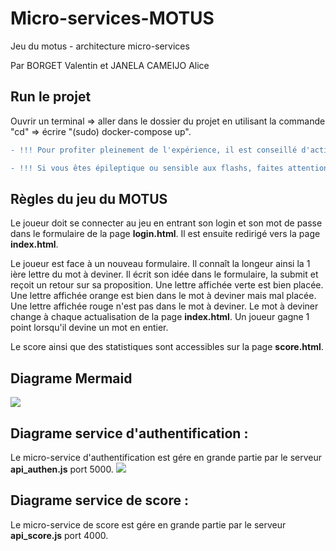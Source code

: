 # Micro-services-MOTUS

Jeu du motus - architecture micro-services

Par BORGET Valentin et JANELA CAMEIJO Alice

## Run le projet
Ouvrir un terminal => aller dans le dossier du projet en utilisant la commande "cd" => écrire "(sudo) docker-compose up".

```diff 
- !!! Pour profiter pleinement de l'expérience, il est conseillé d'activer le son sur son PC.

- !!! Si vous êtes épileptique ou sensible aux flashs, faites attention à la page score. 
```

## Règles du jeu du MOTUS
Le joueur doit se connecter au jeu en entrant son login et son mot de passe dans le formulaire de la page **login.html**. Il est ensuite redirigé vers la page **index.html**.

Le joueur est face à un nouveau formulaire. Il connaît la longeur ainsi la 1 ière lettre du mot à deviner.
Il écrit son idée dans le formulaire, la submit et reçoit un retour sur sa proposition.
Une lettre affichée verte est bien placée. Une lettre affichée orange est bien dans le mot à deviner mais mal placée. Une lettre affichée rouge n'est pas dans le mot à deviner.
Le mot à deviner change à chaque actualisation de la page **index.html**.
Un joueur gagne 1 point lorsqu'il devine un mot en entier.

Le score ainsi que des statistiques sont accessibles sur la page **score.html**. 

## Diagrame Mermaid
[![](https://mermaid.ink/img/pako:eNpVUctuwjAQ_BXLl7oS9MghqpAKAcG5vREOlr0kFok3cjYFhPmgfkd_rE5sVLDk1-zMrHb3yhVq4BkvnWwr9pUXloX1sVNoLShiaFmLjvZsOp37GpWsWY2lsQzOpqPOs6UwVsP5raKmfk3qgcye2Bqhsy8UVX4hRvRRsxgTpKx-GcHl7t97H01LIHZCp30uwOoWjY3_ZJPvntAkckC9s1EXrJN5jKkK1DGGVkJh00oHyWw1Mtbi2yhCd3lCN-Lk0JYJ20QvQ78_TpIJTXtns3sVKTif-e0993ootkRGyDqFDvxWjPdjR4Zz2HzCG3CNNDqM6TqinCpooOBZeGo4yL6mghf2FqiyJ_y8WMUzcj1MeN9qSZAbGQbc8Owg6w5uf18roeU)](https://mermaid.live/edit#pako:eNpVUctuwjAQ_BXLl7oS9MghqpAKAcG5vREOlr0kFok3cjYFhPmgfkd_rE5sVLDk1-zMrHb3yhVq4BkvnWwr9pUXloX1sVNoLShiaFmLjvZsOp37GpWsWY2lsQzOpqPOs6UwVsP5raKmfk3qgcye2Bqhsy8UVX4hRvRRsxgTpKx-GcHl7t97H01LIHZCp30uwOoWjY3_ZJPvntAkckC9s1EXrJN5jKkK1DGGVkJh00oHyWw1Mtbi2yhCd3lCN-Lk0JYJ20QvQ78_TpIJTXtns3sVKTif-e0993ootkRGyDqFDvxWjPdjR4Zz2HzCG3CNNDqM6TqinCpooOBZeGo4yL6mghf2FqiyJ_y8WMUzcj1MeN9qSZAbGQbc8Owg6w5uf18roeU)

## Diagrame service d'authentification :
Le micro-service d'authentification est gére en grande partie par le serveur **api_authen.js** port 5000.
[![](https://mermaid.ink/img/pako:eNp1UctuwjAQ_BVrLzmEOpGqXiwVLqg_wDUSWuwNcePYqR9CFPj3OpQ2lQp7mh2NZ3bXJ5BOEQgI9JHISlpr3HscGsty4aj5e3haLsuMtphiRzYTgnUxjqKqjJNoOheieKnrupoEzutPWnHOfx3md5ORcXtteRcHw8RNM1P_kphgxf0s2ZHstaqKMgXyZXED2zEc2IPo723Ynemfr45ozA5lv5ou8lqU0fVky-KB2U6pmXA2L9MG7gnVmzbEzmeW24PXka79n4IFDOQH1Cpf_TS5N5BtBmpAZKioxWRiA429ZGmOcJujlSCiT7SANCqMP58EokUT6PIFdPWV7w)](https://mermaid.live/edit#pako:eNp1UctuwjAQ_BVrLzmEOpGqXiwVLqg_wDUSWuwNcePYqR9CFPj3OpQ2lQp7mh2NZ3bXJ5BOEQgI9JHISlpr3HscGsty4aj5e3haLsuMtphiRzYTgnUxjqKqjJNoOheieKnrupoEzutPWnHOfx3md5ORcXtteRcHw8RNM1P_kphgxf0s2ZHstaqKMgXyZXED2zEc2IPo723Ynemfr45ozA5lv5ou8lqU0fVky-KB2U6pmXA2L9MG7gnVmzbEzmeW24PXka79n4IFDOQH1Cpf_TS5N5BtBmpAZKioxWRiA429ZGmOcJujlSCiT7SANCqMP58EokUT6PIFdPWV7w)

## Diagrame service de score :
Le micro-service de score est gére en grande partie par le serveur **api_score.js** port 4000.
